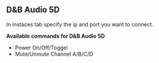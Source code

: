 ## D&B Audio 5D

In instaces tab specify the ip and port you want to connect.

**Available commands for D&B Audio 5D**

- Power On/Off/Toggel
- Mute/Unmute Channel A/B/C/D
